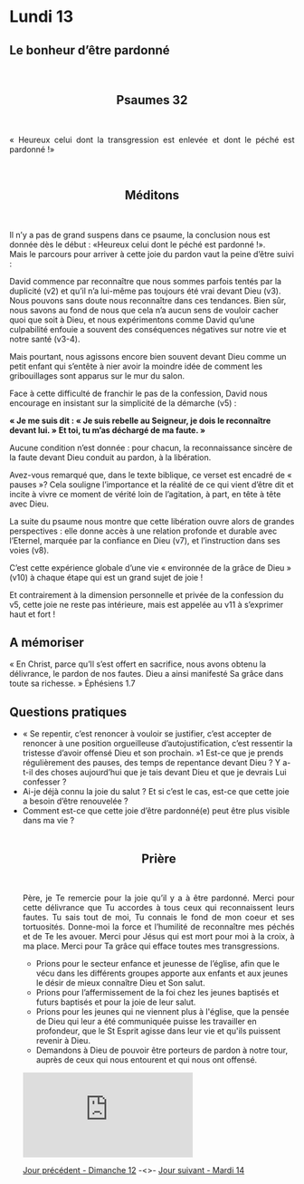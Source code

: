 # Lundi 13
## Le bonheur d’être pardonné
<br/>
<center><h2>Psaumes 32</h2></center>
<br/>

<p align="justify">« Heureux celui dont la transgression est enlevée
et dont le péché est pardonné !»
</p>

<br/>
<center><h2>Méditons</h2></center>
<br/>
<p>
Il n’y a pas de grand suspens dans ce psaume, la conclusion nous est donnée dès le
début : «Heureux celui dont le péché est pardonné !».<br />
Mais le parcours pour arriver à cette joie du pardon vaut la peine d’être suivi :</p><p>
David commence par reconnaître que nous sommes parfois tentés par la duplicité (v2) et
qu’il n’a lui-même pas toujours été vrai devant Dieu (v3).
Nous pouvons sans doute nous reconnaître dans ces tendances. Bien sûr, nous savons au
fond de nous que cela n’a aucun sens de vouloir cacher quoi que soit à Dieu, et nous
expérimentons comme David qu’une culpabilité enfouie a souvent des conséquences
négatives sur notre vie et notre santé (v3-4).</p><p>
Mais pourtant, nous agissons encore bien souvent devant Dieu comme un petit enfant qui
s’entête à nier avoir la moindre idée de comment les gribouillages sont apparus sur le mur
du salon.</p><p>
Face à cette difficulté de franchir le pas de la confession, David nous encourage en insistant
sur la simplicité de la démarche (v5) :</p><p><b>
« Je me suis dit : « Je suis rebelle au Seigneur, je dois le reconnaître devant lui. »
Et toi, tu m’as déchargé de ma faute. »</b></p>

Aucune condition n’est donnée : pour chacun, la reconnaissance sincère de la faute devant
Dieu conduit au pardon, à la libération.

Avez-vous remarqué que, dans le texte biblique, ce verset est encadré de « pauses »?
Cela souligne l’importance et la réalité de ce qui vient d’être dit et incite à vivre ce moment
de vérité loin de l’agitation, à part, en tête à tête avec Dieu.

La suite du psaume nous montre que cette libération ouvre alors de grandes perspectives :
elle donne accès à une relation profonde et durable avec l’Eternel, marquée par la confiance
en Dieu (v7), et l’instruction dans ses voies (v8).

C’est cette expérience globale d’une vie « environnée de la grâce de Dieu » (v10) à chaque
étape qui est un grand sujet de joie !

Et contrairement à la dimension personnelle et privée de la confession du v5, cette joie ne
reste pas intérieure, mais est appelée au v11 à s’exprimer haut et fort !

<h2>A mémoriser</h2>
<p>« En Christ, parce qu’Il s’est offert en sacrifice, nous avons obtenu
la délivrance, le pardon de nos fautes.
Dieu a ainsi manifesté Sa grâce dans toute sa richesse. »
Éphésiens 1.7</p>
<h2>Questions pratiques</h2>
<ul><li> « Se repentir, c’est renoncer à vouloir se justifier, c’est accepter de renoncer à une position
orgueilleuse d’autojustification, c’est ressentir la tristesse d’avoir offensé Dieu et son
prochain. »1
Est-ce que je prends régulièrement des pauses, des temps de repentance devant Dieu ?
Y a-t-il des choses aujourd’hui que je tais devant Dieu et que je devrais Lui confesser ?</li><li>
Ai-je déjà connu la joie du salut ? Et si c’est le cas, est-ce que cette joie a besoin d’être
renouvelée ?</li><li>
Comment est-ce que cette joie d’être pardonné(e) peut être plus visible dans ma vie ?
</li>
<br/>
<center><h2>Prière</h2></center>
<br/>

<p align="justify">
Père, je Te remercie pour la joie qu’il y a à être pardonné.
Merci pour cette délivrance que Tu accordes à tous ceux qui reconnaissent leurs
fautes. Tu sais tout de moi, Tu connais le fond de mon coeur et ses tortuosités.
Donne-moi la force et l’humilité de reconnaître mes péchés et de Te les avouer.
Merci pour Jésus qui est mort pour moi à la croix, à ma place. Merci pour Ta grâce
qui efface toutes mes transgressions.
<ul><li>
Prions pour le secteur enfance et jeunesse de l’église, afin que le vécu dans les
différents groupes apporte aux enfants et aux jeunes le désir de mieux connaître
Dieu et Son salut.</li><li>
Prions pour l’affermissement de la foi chez les jeunes baptisés et futurs baptisés et
pour la joie de leur salut.</li><li>
Prions pour les jeunes qui ne viennent plus à l'église, que la pensée de Dieu qui
leur a été communiquée puisse les travailler en profondeur, que le St Esprit agisse
dans leur vie et qu'ils puissent revenir à Dieu.</li><li>
Demandons à Dieu de pouvoir être porteurs de pardon à notre tour, auprès de
ceux qui nous entourent et qui nous ont offensé.</li></ul>
</p>

<div class="container">
<iframe src="https://www.youtube.com/embed/l_V3VAMClK4"
frameborder="0" allowfullscreen class="video"></iframe>
</div>


[Jour précédent - Dimanche 12](dimanche.md) -<>- [Jour suivant - Mardi 14](mardi.md)
